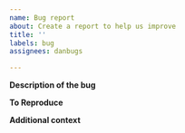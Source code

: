 ```yaml
---
name: Bug report
about: Create a report to help us improve
title: ''
labels: bug
assignees: danbugs

---
```


**Description of the bug**


**To Reproduce**


**Additional context**
